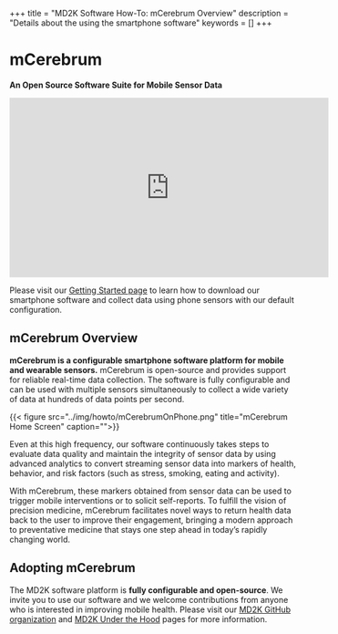 +++
title = "MD2K Software How-To: mCerebrum Overview"
description = "Details about the using the smartphone software"
keywords = []
+++


# mCerebrum
**An Open Source Software Suite for Mobile Sensor Data**


<center><iframe src="https://www.youtube.com/embed/g_WC0vpn5rU" width="560" height="315" frameborder="0" allowfullscreen="allowfullscreen"></iframe></center>

Please visit our [Getting Started page](http://software.md2k.org/howto/getting-started/) to learn how to download our smartphone software and collect data using phone sensors with our default configuration.

## mCerebrum Overview

**mCerebrum is a configurable smartphone software platform for mobile and wearable sensors.** mCerebrum is open-source and provides support for reliable real-time data collection. The software is fully configurable and can be used with multiple sensors simultaneously to collect a wide variety of data at hundreds of data points per second.

{{< figure src="../img/howto/mCerebrumOnPhone.png" title="mCerebrum Home Screen" caption="">}}

Even at this high frequency, our software continuously takes steps to evaluate data quality and maintain the integrity of sensor data by using advanced analytics to convert streaming sensor data into markers of health, behavior, and risk factors (such as stress, smoking, eating and activity).

With mCerebrum, these markers obtained from sensor data can be used to trigger mobile interventions or to solicit self-reports. To fulfill the vision of precision medicine, mCerebrum facilitates novel ways to return health data back to the user to improve their engagement, bringing a modern approach to preventative medicine that stays one step ahead in today’s rapidly changing world.

## Adopting mCerebrum

The MD2K software platform is **fully configurable and open-source**. We invite you to use our software and we welcome contributions from anyone who is interested in improving mobile health. Please visit our [MD2K GitHub organization](https://www.github.com/MD2Korg/) and [MD2K Under the Hood](http://software.md2k.org/under-the-hood/) pages for more information.
